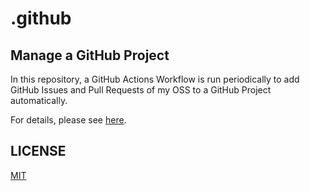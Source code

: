 # .github

## Manage a GitHub Project

In this repository, a GitHub Actions Workflow is run periodically to add GitHub Issues and Pull Requests of my OSS to a GitHub Project automatically.

For details, please see [here](MANAGE_PROJECT.md).

## LICENSE

[MIT](LICENSE)
